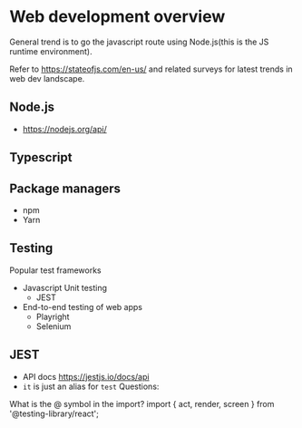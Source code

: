 # Web development overview

General trend is to go the javascript route using Node.js(this is the JS runtime environment).

Refer to https://stateofjs.com/en-us/ and related surveys for latest trends in web dev landscape.

## Node.js

- https://nodejs.org/api/

## Typescript

## Package managers

- npm
- Yarn

## Testing

Popular test frameworks

- Javascript Unit testing
  - JEST
- End-to-end testing of web apps
  - Playright
  - Selenium

## JEST

- API docs https://jestjs.io/docs/api
- `it` is just an alias for `test`
Questions:

What is the @ symbol in the import?
import { act, render, screen } from '@testing-library/react';